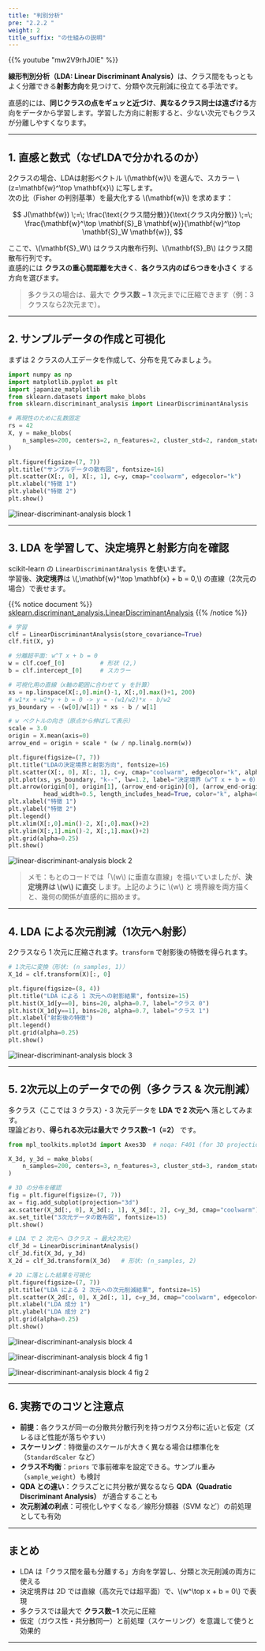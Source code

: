 ```yaml
---
title: "判別分析"
pre: "2.2.2 "
weight: 2
title_suffix: "の仕組みの説明"
---
```



{{% youtube "mw2V9rhJ0lE" %}}

<div class="pagetop-box">
  <p><b>線形判別分析（LDA: Linear Discriminant Analysis）</b>は、クラス間をもっともよく分離できる<b>射影方向</b>を見つけて、分類や次元削減に役立てる手法です。</p>
  <p>直感的には、<b>同じクラスの点をギュッと近づけ</b>、<b>異なるクラス同士は遠ざける</b>方向をデータから学習します。学習した方向に射影すると、少ない次元でもクラスが分離しやすくなります。</p>
</div>

---

## 1. 直感と数式（なぜLDAで分かれるのか）

2クラスの場合、LDAは射影ベクトル \\(\mathbf{w}\\) を選んで、スカラー \\(z=\mathbf{w}^\top \mathbf{x}\\) に写します。  
次の比（Fisher の判別基準）を最大化する \\(\mathbf{w}\\) を求めます：

$$
J(\mathbf{w}) \;=\; \frac{\text{クラス間分散}}{\text{クラス内分散}}
\;=\; \frac{\mathbf{w}^\top \mathbf{S}_B \mathbf{w}}{\mathbf{w}^\top \mathbf{S}_W \mathbf{w}},
$$

ここで、\\(\mathbf{S}_W\\) はクラス内散布行列、\\(\mathbf{S}_B\\) はクラス間散布行列です。  
直感的には **クラスの重心間距離を大きく**、**各クラス内のばらつきを小さく** する方向を選びます。

> 多クラスの場合は、最大で <b>クラス数 − 1</b> 次元までに圧縮できます（例：3クラスなら2次元まで）。

---

## 2. サンプルデータの作成と可視化

まずは 2 クラスの人工データを作成して、分布を見てみましょう。

```python
import numpy as np
import matplotlib.pyplot as plt
import japanize_matplotlib
from sklearn.datasets import make_blobs
from sklearn.discriminant_analysis import LinearDiscriminantAnalysis

# 再現性のために乱数固定
rs = 42
X, y = make_blobs(
    n_samples=200, centers=2, n_features=2, cluster_std=2, random_state=rs
)

plt.figure(figsize=(7, 7))
plt.title("サンプルデータの散布図", fontsize=16)
plt.scatter(X[:, 0], X[:, 1], c=y, cmap="coolwarm", edgecolor="k")
plt.xlabel("特徴 1")
plt.ylabel("特徴 2")
plt.show()
```

![linear-discriminant-analysis block 1](/images/basic/classification/linear-discriminant-analysis_block01.svg)

---

## 3. LDA を学習して、決定境界と射影方向を確認

scikit-learn の `LinearDiscriminantAnalysis` を使います。  
学習後、**決定境界**は \\(\,\mathbf{w}^\top \mathbf{x} + b = 0\,\\) の直線（2次元の場合）で表せます。

{{% notice document %}}
[sklearn.discriminant_analysis.LinearDiscriminantAnalysis](https://scikit-learn.org/stable/modules/generated/sklearn.discriminant_analysis.LinearDiscriminantAnalysis.html)
{{% /notice %}}

```python
# 学習
clf = LinearDiscriminantAnalysis(store_covariance=True)
clf.fit(X, y)

# 分離超平面: w^T x + b = 0
w = clf.coef_[0]          # 形状 (2,)
b = clf.intercept_[0]     # スカラー

# 可視化用の直線（x軸の範囲に合わせて y を計算）
xs = np.linspace(X[:,0].min()-1, X[:,0].max()+1, 200)
# w1*x + w2*y + b = 0 -> y = -(w1/w2)*x - b/w2
ys_boundary = -(w[0]/w[1]) * xs - b / w[1]

# w ベクトルの向き（原点から伸ばして表示）
scale = 3.0
origin = X.mean(axis=0)
arrow_end = origin + scale * (w / np.linalg.norm(w))

plt.figure(figsize=(7, 7))
plt.title("LDAの決定境界と射影方向", fontsize=16)
plt.scatter(X[:, 0], X[:, 1], c=y, cmap="coolwarm", edgecolor="k", alpha=0.8, label="データ")
plt.plot(xs, ys_boundary, "k--", lw=1.2, label="決定境界（w^T x + b = 0）")
plt.arrow(origin[0], origin[1], (arrow_end-origin)[0], (arrow_end-origin)[1],
          head_width=0.5, length_includes_head=True, color="k", alpha=0.7, label="射影方向 w")
plt.xlabel("特徴 1")
plt.ylabel("特徴 2")
plt.legend()
plt.xlim(X[:,0].min()-2, X[:,0].max()+2)
plt.ylim(X[:,1].min()-2, X[:,1].max()+2)
plt.grid(alpha=0.25)
plt.show()
```

![linear-discriminant-analysis block 2](/images/basic/classification/linear-discriminant-analysis_block02.svg)

> メモ：もとのコードでは「\\(w\\) に垂直な直線」を描いていましたが、**決定境界は \\(w\\) に直交** します。上記のように \\(w\\) と 境界線を両方描くと、幾何の関係が直感的に掴めます。

---

## 4. LDA による次元削減（1次元へ射影）

2クラスなら 1 次元に圧縮されます。`transform` で射影後の特徴を得られます。

```python
# 1次元に変換（形状: (n_samples, 1)）
X_1d = clf.transform(X)[:, 0]

plt.figure(figsize=(8, 4))
plt.title("LDA による 1 次元への射影結果", fontsize=15)
plt.hist(X_1d[y==0], bins=20, alpha=0.7, label="クラス 0")
plt.hist(X_1d[y==1], bins=20, alpha=0.7, label="クラス 1")
plt.xlabel("射影後の特徴")
plt.legend()
plt.grid(alpha=0.25)
plt.show()
```

![linear-discriminant-analysis block 3](/images/basic/classification/linear-discriminant-analysis_block03.svg)

---

## 5. 2次元以上のデータでの例（多クラス & 次元削減）

多クラス（ここでは 3 クラス）・3 次元データを **LDA で 2 次元へ** 落としてみます。  
理論どおり、**得られる次元は最大で クラス数−1（=2）** です。

```python
from mpl_toolkits.mplot3d import Axes3D  # noqa: F401 (for 3D projection)

X_3d, y_3d = make_blobs(
    n_samples=200, centers=3, n_features=3, cluster_std=3, random_state=rs
)

# 3D の分布を確認
fig = plt.figure(figsize=(7, 7))
ax = fig.add_subplot(projection="3d")
ax.scatter(X_3d[:, 0], X_3d[:, 1], X_3d[:, 2], c=y_3d, cmap="coolwarm")
ax.set_title("3次元データの散布図", fontsize=15)
plt.show()

# LDA で 2 次元へ（3クラス → 最大2次元）
clf_3d = LinearDiscriminantAnalysis()
clf_3d.fit(X_3d, y_3d)
X_2d = clf_3d.transform(X_3d)   # 形状: (n_samples, 2)

# 2D に落とした結果を可視化
plt.figure(figsize=(7, 7))
plt.title("LDA による 2 次元への次元削減結果", fontsize=15)
plt.scatter(X_2d[:, 0], X_2d[:, 1], c=y_3d, cmap="coolwarm", edgecolor="k")
plt.xlabel("LDA 成分 1")
plt.ylabel("LDA 成分 2")
plt.grid(alpha=0.25)
plt.show()
```

![linear-discriminant-analysis block 4](/images/basic/classification/linear-discriminant-analysis_block04.svg)

![linear-discriminant-analysis block 4 fig 1](/images/basic/classification/linear-discriminant-analysis_block04_fig01.svg)

![linear-discriminant-analysis block 4 fig 2](/images/basic/classification/linear-discriminant-analysis_block04_fig02.svg)

---

## 6. 実務でのコツと注意点

- **前提**：各クラスが同一の分散共分散行列を持つガウス分布に近いと仮定（ズレるほど性能が落ちやすい）  
- **スケーリング**：特徴量のスケールが大きく異なる場合は標準化を（`StandardScaler` など）  
- **クラス不均衡**：`priors` で事前確率を設定できる。サンプル重み（`sample_weight`）も検討  
- **QDA との違い**：クラスごとに共分散が異なるなら **QDA（Quadratic Discriminant Analysis）** が適合することも  
- **次元削減の利点**：可視化しやすくなる／線形分類器（SVM など）の前処理としても有効

---

## まとめ

- LDA は「クラス間を最も分離する」方向を学習し、分類と次元削減の両方に使える  
- 決定境界は 2D では直線（高次元では超平面）で、\\(w^\top x + b = 0\\) で表現  
- 多クラスでは最大で <b>クラス数−1</b> 次元に圧縮  
- 仮定（ガウス性・共分散同一）と前処理（スケーリング）を意識して使うと効果的

---
